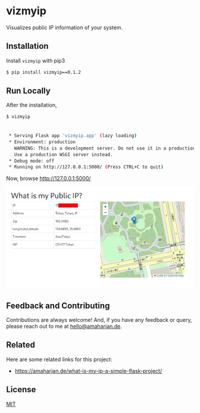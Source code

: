 # vizmyip
Visualizes public IP information of your system.

## Installation
Install `vizmyip` with pip3
```bash
$ pip install vizmyip==0.1.2
```

## Run Locally
After the installation,
```bash
$ vizmyip


 * Serving Flask app 'vizmyip.app' (lazy loading)
 * Environment: production
   WARNING: This is a development server. Do not use it in a production deployment.
   Use a production WSGI server instead.
 * Debug mode: off
 * Running on http://127.0.0.1:5000/ (Press CTRL+C to quit)
```

Now, browse http://127.0.0.1:5000/

![screenshot](screenshot.png)


## Feedback and Contributing
Contributions are always welcome! And, if you have any feedback or query, please reach out to me at hello@amaharjan.de.

## Related
Here are some related links for this project:
- https://amaharjan.de/what-is-my-ip-a-simple-flask-project/

## License
[MIT](./LICENSE)
